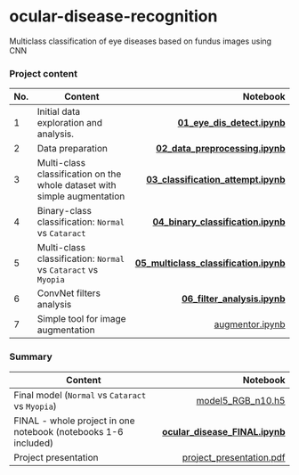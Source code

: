 # ocular-disease-recognition
Multiclass classification of eye diseases based on fundus images using CNN

### Project content
| No. | Content                                                                  |                                                                       Notebook |
|-----|--------------------------------------------------------------------------|-------------------------------------------------------------------------------:|
| 1   | Initial data exploration and analysis.                                   |                       [**01_eye_dis_detect.ipynb**](./01_eye_dis_detect.ipynb) |
| 2   | Data preparation                                                         |               [**02_data_preprocessing.ipynb**](./02_data_preprocessing.ipynb) |
| 3   | Multi-class classification on the whole dataset with simple augmentation |       [**03_classification_attempt.ipynb**](./03_classification_attempt.ipynb) |
| 4   | Binary-class classification: `Normal` vs `Cataract`                      |         [**04_binary_classification.ipynb**](./04_binary_classification.ipynb) |
| 5   | Multi-class classification: `Normal` vs `Cataract` vs `Myopia`           | [**05_multiclass_classification.ipynb**](./05_multiclass_classification.ipynb) |
| 6   | ConvNet filters analysis                                                 |                     [**06_filter_analysis.ipynb**](./06_filter_analysis.ipynb) |
| 7   | Simple tool for image augmentation                                       |                                           [augmentor.ipynb](./augmentor.ipynb) |

### Summary
| Content                                                                  |                                                                       Notebook |
|--------------------------------------------------------------------------|-------------------------------------------------------------------------------:|
| Final model  (`Normal` vs `Cataract` vs `Myopia`)                        |                                       [model5_RGB_n10.h5](./model5_RGB_n10.h5) |
| FINAL - whole project in one notebook (notebooks 1-6 included)           |                 [**ocular_disease_FINAL.ipynb**](./ocular_disease_FINAL.ipynb) |
| Project presentation                                                     |                         [project_presentation.pdf](./project_presentation.pdf) |
